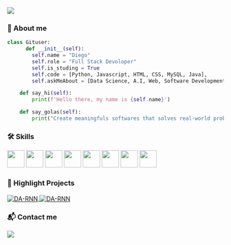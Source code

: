 <img src="https://i.pinimg.com/originals/c5/9a/d2/c59ad2bd4ad2fbacd04017debc679ddb.gif">

### 🔭 About me

```python
class Gituser:
      def __init__(self):
        self.name = "Diego"
        self.role = "Full Stack Devoloper"
        self.is_studing = True
        self.code = [Python, Javascript, HTML, CSS, MySQL, Java],
        self.askMeAbout = [Data Science, A.I, Web, Software Development]

    def say_hi(self):
        print(f'Hello there, my name is {self.name}')

    def say_golas(self):
        print("Create meaningfuls softwares that solves real-world problems and dynamize people's daily routine")
```

### 🛠️ Skills

<div>
  <p>
  <img loading="lazy" src="https://cdn.worldvectorlogo.com/logos/python-5.svg" width="40" height="40"/>  <img loading="lazy" src="https://cdn.worldvectorlogo.com/logos/html-1.svg" width="40" height="40"/> <img loading="lazy" src="https://cdn.worldvectorlogo.com/logos/css-3.svg" width="40" height="40"/>  <img loading="lazy" src="https://camo.githubusercontent.com/9d733eff13ce60463ffcba4786ea5c1374f55e73f5ab3bdcd0073c8f38010c8d/68747470733a2f2f63646e2e776f726c64766563746f726c6f676f2e636f6d2f6c6f676f732f6a6176612d31342e737667" width="40" height="40"/> <img loading="lazy" src="https://cdn.worldvectorlogo.com/logos/unity-69.svg" width="40" height="40"/> <img loading="lazy" src="https://cdn.jsdelivr.net/gh/devicons/devicon/icons/linux/linux-original.svg" width="40" height="40"/> 
<img loading="lazy" src="https://cdn.worldvectorlogo.com/logos/react-2.svg" width="40" height="40"> <img loading="lazy" src="https://cdn.worldvectorlogo.com/logos/flutter.svg" width="40" height="40"> 
  </p>

### 📌 Highlight Projects

<a href="https://github.com/Di3go07/Dashbord_Formula1">
  <img align="center" src="https://github-readme-stats.vercel.app/api/pin/?username=Di3go07&repo=Dashbord_Formula1&show_icons=true&line_height=27&title_color=6aa6f8&text_color=8a919a&icon_color=6aa6f8&bg_color=22272e" alt="DA-RNN" />
</a>

<a href="https://github.com/Di3go07/Ze_Code_backend">
  <img align="center" src="https://github-readme-stats.vercel.app/api/pin/?username=Di3go07&repo=Ze_Code_backend&show_icons=true&line_height=27&title_color=6aa6f8&text_color=8a919a&icon_color=6aa6f8&bg_color=22272e" alt="DA-RNN" />
</a>

### 📬 Contact me

<a href = "mailto:diego.dpab@gmail.com"><img loading="lazy" src="https://img.shields.io/badge/Gmail-D14836?style=for-the-badge&logo=gmail&logoColor=white" target="_blank"></a>
